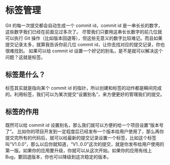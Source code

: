 # 标签管理

Git 的每一次提交都会自动生成一个  commit id，commit id 是一串长长的数字，这些数字我们已经在前面见过多次了。
尽管我们只要用这串长长数字的前几位就可以执行 Git 操作（比如版本回退等），但这些无意义的数字比较难记。而且如果提交记录太多，就算我告诉你前几位 commit id，让你去找对应的提交记录，你也很难找到。
如果可以给 commit id 设置一个好记的别名，是不是就可以解决这个问题？这就是标签。

## 标签是什么？

标签其实就是指向某个 commit id 的指针，所以创建和标签的动作都是瞬间完成的。利用标签，我们可以为某次提交“设置别名”，来方便更好的管理我们的提交。
## 标签的作用

既然可以给 commit id 设置别名，那么我们就可以方便的给一个项目设置“版本号了”。
比如你的项目开发到一定程度后已经发布一个版本给用户使用了，那么再你提交完所有的代码后，就可以给最新的提交记录设置一个标签，比如这个标签叫“V1.0.0”，那么以后你就知道，“V1..0.0”这次的提交，就是你发布给用户使用的第一版。如果你的应用要升级，你就可以从这次开始。如果你的应用有线上 Bug，要回退版本，你也可以降级到这次稳定的版本。

